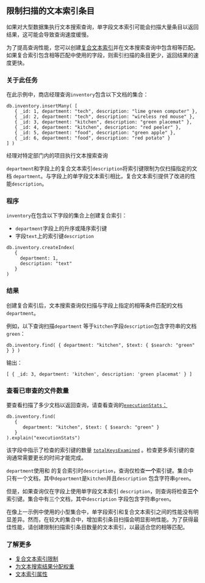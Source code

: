## 限制扫描的文本索引条目

如果对大型数据集执行文本搜索查询，单字段文本索引可能会扫描大量条目以返回结果，这可能会导致查询速度缓慢。

为了提高查询性能，您可以创建[复合文本索引](https://www.mongodb.com/docs/v7.0/core/indexes/index-types/index-text/create-text-index/#std-label-compound-text-index-example)并在文本搜索查询中包含相等匹配。如果复合索引包含相等匹配中使用的字段，则索引扫描的条目更少，返回结果的速度更快。

### 关于此任务

在此示例中，商店经理查询`inventory`包含以下文档的集合：

```
db.inventory.insertMany( [
   { _id: 1, department: "tech", description: "lime green computer" },
   { _id: 2, department: "tech", description: "wireless red mouse" },
   { _id: 3, department: "kitchen", description: "green placemat" },
   { _id: 4, department: "kitchen", description: "red peeler" },
   { _id: 5, department: "food", description: "green apple" },
   { _id: 6, department: "food", description: "red potato" }
] )
```

经理对特定部门内的项目执行文本搜索查询

`department`和字段上的复合文本索引`description`将索引键限制为仅扫描指定的文档 `department`。与字段上的单字段文本索引相比，复合文本索引提供了改进的性能`description`。

### 程序

`inventory`在包含以下字段的集合上创建复合索引：

- `department`字段上的升序或降序索引键
- 字段`text`上的索引键`description`

```
db.inventory.createIndex(
   {
     department: 1,
     description: "text"
   }
)
```

### 结果

创建复合索引后，文本搜索查询仅扫描与字段上指定的相等条件匹配的文档 `department`。

例如，以下查询扫描`department` 等于`kitchen`字段`description`包含字符串的文档 `green`：

```
db.inventory.find( { department: "kitchen", $text: { $search: "green" } } )
```

输出：

```
[ { _id: 3, department: 'kitchen', description: 'green placemat' } ]
```

### 查看已审查的文件数量

要查看扫描了多少文档以返回查询，请查看查询的[`executionStats`：](https://www.mongodb.com/docs/v7.0/reference/explain-results/#std-label-executionStats)

```
db.inventory.find(
   {
      department: "kitchen", $text: { $search: "green" }
   }
).explain("executionStats")
```

该字段中指示了检查的索引键的数量 [`totalKeysExamined`](https://www.mongodb.com/docs/v7.0/reference/explain-results/#mongodb-data-explain.executionStats.totalKeysExamined) 。检查更多索引键的查询通常需要更长的时间才能完成。

`department`使用和 的复合索引时`description`，查询仅检查**一个**索引键。集合中只有一个文档，其中`department`是`kitchen`并且`description` 包含字符串`green`。

但是，如果查询仅在字段上使用单字段文本索引 `description`，则查询将检查**三个**索引键。集合中有三个文档，其中`description` 字段包含字符串`green`。

在像上一示例中使用的小型集合中，单字段索引和复合文本索引之间的性能没有明显差异。然而，在较大的集合中，增加索引条目扫描会明显影响性能。为了获得最佳性能，请创建限制扫描索引条目数量的文本索引，以最适合您的相等匹配。

### 了解更多

- [复合文本索引限制](https://www.mongodb.com/docs/v7.0/core/indexes/index-types/index-text/text-index-restrictions/#std-label-text-index-compound-restrictions)
- [为文本搜索结果分配权重](https://www.mongodb.com/docs/v7.0/core/indexes/index-types/index-text/control-text-search-results/#std-label-specify-weights)
- [文本索引属性](https://www.mongodb.com/docs/v7.0/core/indexes/index-types/index-text/text-index-properties/#std-label-text-index-properties)
